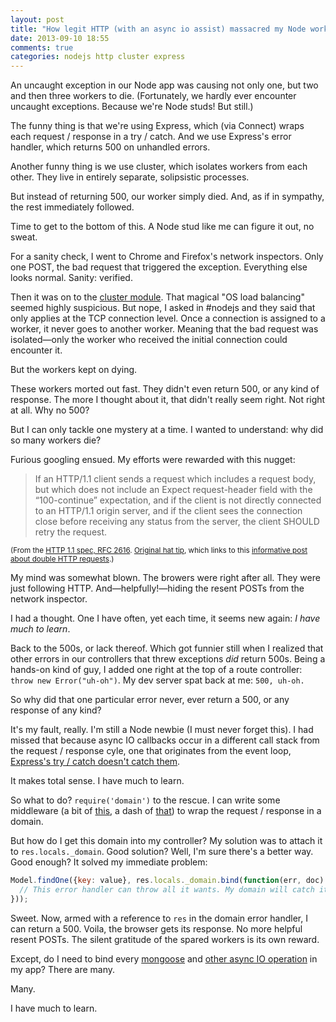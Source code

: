 ```yaml
---
layout: post
title: "How legit HTTP (with an async io assist) massacred my Node workers"
date: 2013-09-10 18:55
comments: true
categories: nodejs http cluster express
---
```



An uncaught exception in our Node app was causing not only one, but two and then
three workers to die. (Fortunately, we hardly ever encounter uncaught
exceptions. Because we're Node studs! But still.)

The funny thing is that we're using Express, which (via Connect) wraps each
request / response in a try / catch. And we use Express's error handler, which
returns 500 on unhandled errors.

Another funny thing is we use cluster, which isolates workers from each other.
They live in entirely separate, solipsistic processes.

But instead of returning 500, our worker simply died. And, as if in sympathy,
the rest immediately followed.

Time to get to the bottom of this. A Node stud like me can figure it out, no
sweat.

For a sanity check, I went to Chrome and Firefox's network inspectors. Only one
POST, the bad request that triggered the exception. Everything else looks
normal. Sanity: verified.

Then it was on to the
[cluster module](http://nodejs.org/docs/latest/api/cluster.html#cluster_how_it_works).
That magical "OS load balancing" seemed highly suspicious. But nope, I asked in
\#nodejs and they said that only applies at the TCP connection level. Once a
connection is assigned to a worker, it never goes to another worker. Meaning
that the bad request was isolated&mdash;only the worker who received the initial
connection could encounter it.

But the workers kept on dying.

These workers morted out fast. They didn't even return 500, or any kind of
response. The more I thought about it, that didn't really seem right. Not right
at all. Why no 500?

But I can only tackle one mystery at a time. I wanted to understand: why did so
many workers die?

Furious googling ensued. My efforts were rewarded with this nugget:

> If an HTTP/1.1 client sends a request which includes a request body, but which
> does not include an Expect request-header field with the “100-continue”
> expectation, and if the client is not directly connected to an HTTP/1.1 origin
> server, and if the client sees the connection close before receiving any status
> from the server, the client SHOULD retry the request.

<small>(From the
[HTTP 1.1 spec, RFC 2616](http://www.w3.org/Protocols/rfc2616/rfc2616-sec8.html#sec8.2.4).
[Original hat tip](http://stackoverflow.com/a/14345476/599258), which links to
this
[informative post about double HTTP requests](http://geek.starbean.net/?p=393).)</small>

My mind was somewhat blown. The browers were right after all. They were just
following HTTP. And&mdash;helpfully!&mdash;hiding the resent POSTs from the network
inspector.

I had a thought. One I have often, yet each time, it seems new again: *I have
much to learn*.

Back to the 500s, or lack thereof. Which got funnier still when I realized that
other errors in our controllers that threw exceptions *did* return 500s. Being a
hands-on kind of guy, I added one right at the top of a route controller: `throw
new Error("uh-oh")`. My dev server spat back at me: `500, uh-oh.`

So why did that one particular error never, ever return a 500, or any response
of any kind?

It's my fault, really. I'm still a Node newbie (I must never forget this). I had
missed that because async IO callbacks occur in a different call stack from the
request / response cyle, one that originates from the event loop,
[Express's try / catch doesn't catch them](http://stackoverflow.com/questions/13228649/unable-to-handle-exception-with-node-js-domains-using-express/13240256#13240256).

It makes total sense. I have much to learn.

So what to do? `require('domain')` to the rescue. I can write some middleware (a
bit of [this](https://github.com/brianc/node-domain-middleware), a dash of
[that](https://github.com/mathrawka/express-domain-errors)) to wrap the request
/ response in a domain.

But how do I get this domain into my controller? My solution was to attach it to
`res.locals._domain`. Good solution? Well, I'm sure there's a better way. Good
enough? It solved my immediate problem:

```js
Model.findOne({key: value}, res.locals._domain.bind(function(err, doc) {
  // This error handler can throw all it wants. My domain will catch it.
}));
```

Sweet. Now, armed with a reference to `res` in the domain error handler, I can
return a 500. Voila, the browser gets its response. No more helpful resent
POSTs. The silent gratitude of the spared workers is its own reward.

Except, do I need to bind every
[mongoose](https://github.com/LearnBoost/mongoose/pull/1337) and
[other async IO operation](https://github.com/joyent/node/issues/3908) in my app? There
are many.

Many.

I have much to learn.
